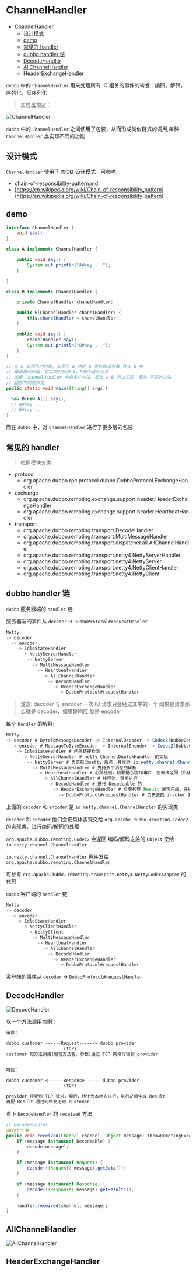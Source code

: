 # ChannelHandler

- [ChannelHandler](#channelhandler)
  - [设计模式](#%e8%ae%be%e8%ae%a1%e6%a8%a1%e5%bc%8f)
  - [demo](#demo)
  - [常见的 handler](#%e5%b8%b8%e8%a7%81%e7%9a%84-handler)
  - [dubbo handler 链](#dubbo-handler-%e9%93%be)
  - [DecodeHandler](#decodehandler)
  - [AllChannelHandler](#allchannelhandler)
  - [HeaderExchangeHandler](#headerexchangehandler)

`dubbo` 中的 `ChannelHandler` 用来处理所有 IO 相关的事件的转发：编码，解码，序列化，反序列化

> 实现类预览：

![ChannelHandler](images/dubbo-channel-handler-all.png)

`dubbo` 中的 `ChannelHandler` 之间使用了包装，从而形成类似链式的调用,每种 `ChannelHandler` 类实现不同的功能

## 设计模式

`ChannelHandler` 使用了 `责任链` 设计模式，可参考:

- [chain-of-responsibility-pattern.md](../design-patterns/chain-of-responsibility-pattern.md)
- [https://en.wikipedia.org/wiki/Chain-of-responsibility_pattern](https://en.wikipedia.org/wiki/Chain-of-responsibility_pattern)

## demo

```java
interface ChannelHandler {
    void say();
}

class A implements ChannelHandler {

    public void say() {
        System.out.println("A#say ...");
    }

}

class B implements ChannelHandler {

    private ChannelHandler chanelHandler;

    public B(ChannelHandler chanelHandler) {
        this.chanelHandler = chanelHandler;
    }

    public void say() {
        chanelHandler.say();
        System.out.println("B#say ...");
    }
}

// 在 B 实例化的时候，实例化 A 并把 A 当作构造参数 传入 B 中
// 再调用的时候，可以同时执行 A，B两个类的方法
// 如果 ChannelHandler 中有多个方法，那么 A B 可以实现，覆盖 不同的方法
// 起到不同的作用
public static void main(String[] args){

  new B(new A()).say();
  // A#say ...
  // B#say ...
}

```

而在 `dubbo` 中，对 `ChannelHandler` 进行了更多层的包装

## 常见的 handler

> 按照模块分类

- protocol
  - org.apache.dubbo.rpc.protocol.dubbo.DubboProtocol.ExchangeHandler
- exchange
  - org.apache.dubbo.remoting.exchange.support.header.HeaderExchangeHandler
  - org.apache.dubbo.remoting.exchange.support.header.HeartbeatHandler
- transport
  - org.apache.dubbo.remoting.transport.DecodeHandler
  - org.apache.dubbo.remoting.transport.MultiMessageHandler
  - org.apache.dubbo.remoting.transport.dispatcher.all.AllChannelHandler
  - org.apache.dubbo.remoting.transport.netty4.NettyServerHandler
  - org.apache.dubbo.remoting.transport.netty4.NettyServer
  - org.apache.dubbo.remoting.transport.netty4.NettyClientHandler
  - org.apache.dubbo.remoting.transport.netty4.NettyClient

## dubbo handler 链

`dubbo` 服务器端的 `handler` 链:

服务器端的事件从 `decoder` -> `DubboProtocol#requestHandler`

```java
Netty
-> decoder
  -> encoder
    -> IdleStateHandler
      -> NettyServerHandler
        -> NettyServer
          -> MultiMessageHandler
            -> HeartbeatHandler
              -> AllChannelHandler
                -> DecodeHandler
                  -> HeaderExchangeHandler
                    -> DubboProtocol#requestHandler
```

> 注意: decoder 与 encoder 一次 IO 请求只会经过其中的一个
> 如果是请求那么就是 decoder，如果是响应 就是 encoder

每个 `Handler` 的解释:

```java
Netty
-> decoder # ByteToMessageDecoder -> InternalDecoder -> Codec2(DubboCountCodec)
  -> encoder # MessageToByteEncoder -> InternalEncoder -> Codec2(DubboCountCodec)
    -> IdleStateHandler # 闲置链接检测
      -> NettyServerHandler # netty ChannelDuplexHandler 的实现
        -> NettyServer # 负责启动netty 服务，并维护 io.netty.channel.Channel
          -> MultiMessageHandler # 支持多个消息的解析
            -> HeartbeatHandler # 心跳检测，如果是心跳IO事件，则直接返回（后续的Handler则不会执行了）
              -> AllChannelHandler # 线程池，异步执行
                -> DecodeHandler # 进行 Decodeable 的
                  -> HeaderExchangeHandler # 负责检查 Result 是否完成，并执行 Channel#send 发送结果
                    -> DubboProtocol#requestHandler # 负责查找 invoker 并执行，返回 Result
```

上面的 `decoder` 和 `encoder` 是 `io.netty.channel.ChannelHandler` 的实现类

`decoder` 和 `encoder` 他们会把具体实现交给 `org.apache.dubbo.remoting.Codec2` 的实现类，进行编码/解码的处理

`org.apache.dubbo.remoting.Codec2` 会返回 编码/解码之后的 `Object` 交给 `io.netty.channel.ChannelHandler`

`io.netty.channel.ChannelHandler` 再转发给 `org.apache.dubbo.remoting.ChannelHandler`

可参考 `org.apache.dubbo.remoting.transport.netty4.NettyCodecAdapter` 的代码

`dubbo` 客户端的 `handler` 链:

```java
Netty
-> decoder
  -> encoder
    -> IdleStateHandler
      -> NettyClientHandler
        -> NettyClient
          -> MultiMessageHandler
            -> HeartbeatHandler
              -> AllChannelHandler
                -> DecodeHandler
                  -> HeaderExchangeHandler
                    -> DubboProtocol#requestHandler
```

客户端的事件从 `decoder` -> `DubboProtocol#requestHandler`

## DecodeHandler

![DecodeHandler](images/dubbo-DecodeHandler.png)

以一个方法调用为例：

```txt
请求：

dubbo customer ------Request------> dubbo provider
                      (TCP)
customer 把方法调用(包含方法名，参数)通过 TCP 网络传输到 provider


响应：

dubbo customer <------Response------ dubbo provider
                      (TCP)

provider 接受到 TCP 请求，解析，转化为本地方执行，执行之后生成 Result
再把 Result 通过网络发送到 customer
```

看下 `DecodeHandler` 的 `received` 方法

```java
// DecodeHandler
@Override
public void received(Channel channel, Object message) throwRemotingException {
    if (message instanceof Decodeable) {
        decode(message);
    }

    if (message instanceof Request) {
        decode(((Request) message).getData());
    }

    if (message instanceof Response) {
        decode(((Response) message).getResult());
    }

    handler.received(channel, message);
}
```

## AllChannelHandler

![AllChannelHandler](images/dubbo-AllChannelHandler.png)

## HeaderExchangeHandler
